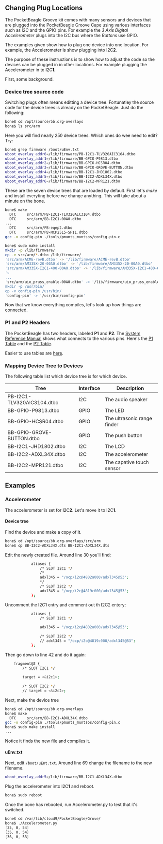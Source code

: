 ## Changing Plug Locations

The PocketBeagle Groove kit comes with many sensors and devices that are plugged
into the PocketBeagle Groove Cape using various interfaces such as I2C and
the GPIO pins.  For example the *3 Axis Digital Accelerometer*
plugs into the I2C bus where the *Buttons* use GPIO.  

The examples given show how to plug one device into one location.  For example,
the Accelerometer is show plugging into I2C**2**.  

The purpose of these instructions is to show how to adjust the code so the
devices can be plugged in in other locations.  For example plugging the
Accelerometer in to I2C**1**.  

First, some background.

### Device tree source code 
Switching plugs often means editting a device tree.  Fortunatley the source code
for the device trees is already on the PocketBeagle.  Just do the following:
```bash
bone$ cd /opt/source/bb.org-overlays
bone$ ls src/arm
````
Here you will find nearly 250 device trees.  Which ones do wee need to edit? Try:
``` bash
bone$ grep firmware /boot/uEnv.txt
uboot_overlay_addr0=/lib/firmware/PB-I2C1-TLV320AIC3104.dtbo
uboot_overlay_addr1=/lib/firmware/BB-GPIO-P9813.dtbo
uboot_overlay_addr2=/lib/firmware/BB-GPIO-HCSR04.dtbo
uboot_overlay_addr3=/lib/firmware/BB-GPIO-GROVE-BUTTON.dtbo
uboot_overlay_addr4=/lib/firmware/BB-I2C1-JHD1802.dtbo
uboot_overlay_addr5=/lib/firmware/BB-I2C2-ADXL34X.dtbo
uboot_overlay_addr6=/lib/firmware/BB-I2C2-MPR121.dtbo
```
These are the seven device trees that are loaded by default.  First let's *make* 
and install everyting before we change anything.  This will take about 
a minute on the bone.
```bash
bone$ make
  DTC     src/arm/PB-I2C1-TLV320AIC3104.dtbo
  DTC     src/arm/BB-I2C1-00A0.dtbo
...
  DTC     src/arm/PB-eqep2.dtbo
  DTC     src/arm/PB-MCP2515-SPI1.dtbo
gcc -o config-pin ./tools/pmunts_muntsos/config-pin.c
```
```bash
bone$ sudo make install
mkdir -p /lib/firmware/
cp -v src/arm/*.dtbo /lib/firmware/
'src/arm/ACME-revB.dtbo' -> '/lib/firmware/ACME-revB.dtbo'
'src/arm/AM335X-20-00A0.dtbo' -> '/lib/firmware/AM335X-20-00A0.dtbo'
'src/arm/AM335X-I2C1-400-00A0.dtbo' -> '/lib/firmware/AM335X-I2C1-400-00A0.dtbo'
's
...
'src/arm/uio_pruss_enable-00A0.dtbo' -> '/lib/firmware/uio_pruss_enable-00A0.dtbo'
mkdir -p /usr/bin/
cp -v config-pin /usr/bin/
'config-pin' -> '/usr/bin/config-pin'
```
Now that we know everything compiles, let's look up how things are connected.

### P1 and P2 Headers
The PocketBeagle has two headers, labeled **P1** and **P2**.  The 
[System Reference Manual](https://github.com/beagleboard/pocketbeagle/wiki/System-Reference-Manual) 
shows what connects to the various pins. Here's the 
[P1 Table](https://github.com/beagleboard/pocketbeagle/wiki/System-Reference-Manual#711_P1_Header)
and the
[P2 Table](https://github.com/beagleboard/pocketbeagle/wiki/System-Reference-Manual#712_P2_Header).

Easier to use tables are [here](https://docs.google.com/spreadsheets/d/1FRGvYOyW1RiNSEVprvstfJAVeapnASgDXHtxeDOjgqw/edit#gid=0).

### Mapping Device Tree to Devices

The following table list which device tree is for which device.

|Tree    | Interface | Description |
|--------| --------- |-------------|
|PB-I2C1-TLV320AIC3104.dtbo | I2C  | The audio speaker
BB-GPIO-P9813.dtbo          | GPIO | The LED
BB-GPIO-HCSR04.dtbo         | GPIO | The ultrasonic range finder
BB-GPIO-GROVE-BUTTON.dtbo   | GPIO | The push button
BB-I2C1-JHD1802.dtbo        | I2C  | The LCD
BB-I2C2-ADXL34X.dtbo        | I2C  | The accelerometer
BB-I2C2-MPR121.dtbo         | I2C  | The capative touch sensor

## Examples

### Accelerometer 
The accelerometer is set for I2C**2**.  Let's move it to I2C**1**.  

#### Device tree
Find the device and make a copy of it.
```bash
bone$ cd /opt/source/bb.org-overlays/src/arm
bone$ cp BB-I2C2-ADXL34X.dts BB-I2C1-ADXL34X.dts
```
Edit the newly created file.  Around line 30 you'll find:
```bash
			aliases {
				/* SLOT I2C1 */
				/*
				adxl345 = "/ocp/i2c@4802a000/adxl345@53";
				*/
				/* SLOT I2C2 */
				adxl345 = "/ocp/i2c@4819c000/adxl345@53";
			};
```
Uncomment the I2C1 entry and comment out th I2C2 entery:
```bash
			aliases {
				/* SLOT I2C1 */
				
				adxl345 = "/ocp/i2c@4802a000/adxl345@53";
				
				/* SLOT I2C2 */
				// adxl345 = "/ocp/i2c@4819c000/adxl345@53";
			};
```
Then go down to line 42 and do it again:
```bash
	fragment@2 {
		/* SLOT I2C1 */
		
		target = <&i2c1>;
		
		/* SLOT I2C2 */
		// target = <&i2c2>;
```
Next, make the device tree
```bash
bone$ cd /opt/source/bb.org-overlays
bone$ make
  DTC     src/arm/BB-I2C1-ADXL34X.dtbo
gcc -o config-pin ./tools/pmunts_muntsos/config-pin.c
bone$ sudo make install
...
```
Notice it finds the new file and compiles it.

#### uEnv.txt
Next, edit `/boot/uEnt.txt`.  Around line 69 change the filename to the new filename.
```bash
uboot_overlay_addr5=/lib/firmware/BB-I2C1-ADXL34X.dtbo
```
Plug the accelerometer into I2C**1** and reboot.
```bash
bone$ sudo reboot
```
Once the bone has rebooted, run Accelerometer.py to test that it's switched.
```bash
bone$ cd /var/lib/cloud9/PocketBeagle/Grove/
bone$ ./Accelerometer.py
[35, 0, 54]
[35, 0, 54]
[36, 0, 53]
```
